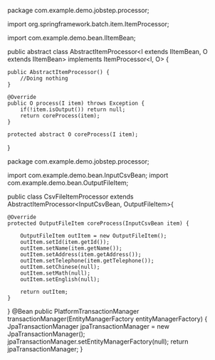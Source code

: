 package com.example.demo.jobstep.processor;

import org.springframework.batch.item.ItemProcessor;

import com.example.demo.bean.IItemBean;

public abstract class AbstractItemProcessor<I extends IItemBean, O extends IItemBean> implements ItemProcessor<I, O> {

	public AbstractItemProcessor() {
		//Doing nothing
	}
	
	@Override
	public O process(I item) throws Exception {
		if(!item.isOutput()) return null;
		return coreProcess(item);
	}
	
	protected abstract O coreProcess(I item);

}


package com.example.demo.jobstep.processor;

import com.example.demo.bean.InputCsvBean;
import com.example.demo.bean.OutputFileItem;

public class CsvFileItemProcessor extends AbstractItemProcessor<InputCsvBean, OutputFileItem>{

	@Override
	protected OutputFileItem coreProcess(InputCsvBean item) {
		
		OutputFileItem outItem = new OutputFileItem();
		outItem.setId(item.getId());
		outItem.setName(item.getName());
		outItem.setAddress(item.getAddress());
		outItem.setTelephone(item.getTelephone());
		outItem.setChinese(null);
		outItem.setMath(null);
		outItem.setEnglish(null);
		
		return outItem;
	}

}
	@Bean
	public PlatformTransactionManager transactionManager(EntityManagerFactory entityManagerFactory) {
		JpaTransactionManager jpaTransactionManager = new JpaTransactionManager();
		jpaTransactionManager.setEntityManagerFactory(null);
		return jpaTransactionManager;
	}
